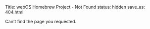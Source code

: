 Title: webOS Homebrew Project - Not Found
status: hidden
save_as: 404.html

Can't find the page you requested.